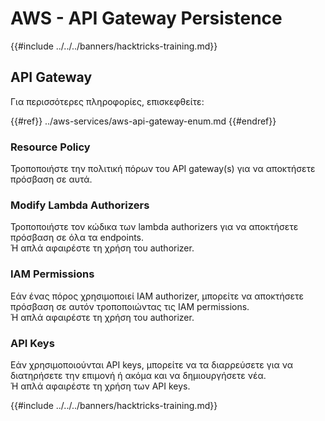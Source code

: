 # AWS - API Gateway Persistence

{{#include ../../../banners/hacktricks-training.md}}

## API Gateway

Για περισσότερες πληροφορίες, επισκεφθείτε:

{{#ref}}
../aws-services/aws-api-gateway-enum.md
{{#endref}}

### Resource Policy

Τροποποιήστε την πολιτική πόρων του API gateway(s) για να αποκτήσετε πρόσβαση σε αυτά.

### Modify Lambda Authorizers

Τροποποιήστε τον κώδικα των lambda authorizers για να αποκτήσετε πρόσβαση σε όλα τα endpoints.\
Ή απλά αφαιρέστε τη χρήση του authorizer.

### IAM Permissions

Εάν ένας πόρος χρησιμοποιεί IAM authorizer, μπορείτε να αποκτήσετε πρόσβαση σε αυτόν τροποποιώντας τις IAM permissions.\
Ή απλά αφαιρέστε τη χρήση του authorizer.

### API Keys

Εάν χρησιμοποιούνται API keys, μπορείτε να τα διαρρεύσετε για να διατηρήσετε την επιμονή ή ακόμα και να δημιουργήσετε νέα.\
Ή απλά αφαιρέστε τη χρήση των API keys.

{{#include ../../../banners/hacktricks-training.md}}
